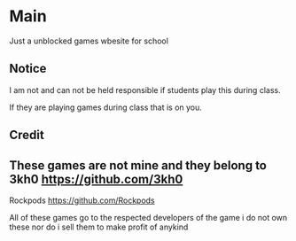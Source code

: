 # Main
Just a unblocked games wbesite for school

## Notice

I am not and can not be held responsible if students play this during class. 

If they are playing games during class that is on you.

## Credit

These games are not mine and they belong to 
3kh0
https://github.com/3kh0
--------
Rockpods
https://github.com/Rockpods

All of these games go to the respected developers of the game i do not own these nor do i sell them to make profit of anykind

